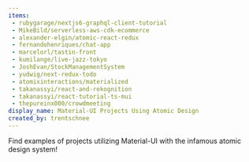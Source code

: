 ```yaml
---
items:
 - rubygarage/nextjs6-graphql-client-tutorial
 - MikeBild/serverless-aws-cdk-ecommerce
 - alexander-elgin/atomic-react-redux
 - fernandohenriques/chat-app
 - marcelorl/tastin-front
 - kumilange/live-jazz-tokyo
 - JoshEvan/StockManagementSystem
 - yudwig/next-redux-todo
 - atomixinteractions/materialized
 - takanassyi/react-and-rekognition
 - takanassyi/react-tutorial-ts-mui
 - thepureinx000/crowdmeeting
display_name: Material-UI Projects Using Atomic Design
created_by: trentschnee
---
```

Find examples of projects utilizing Material-UI with the infamous atomic design system!